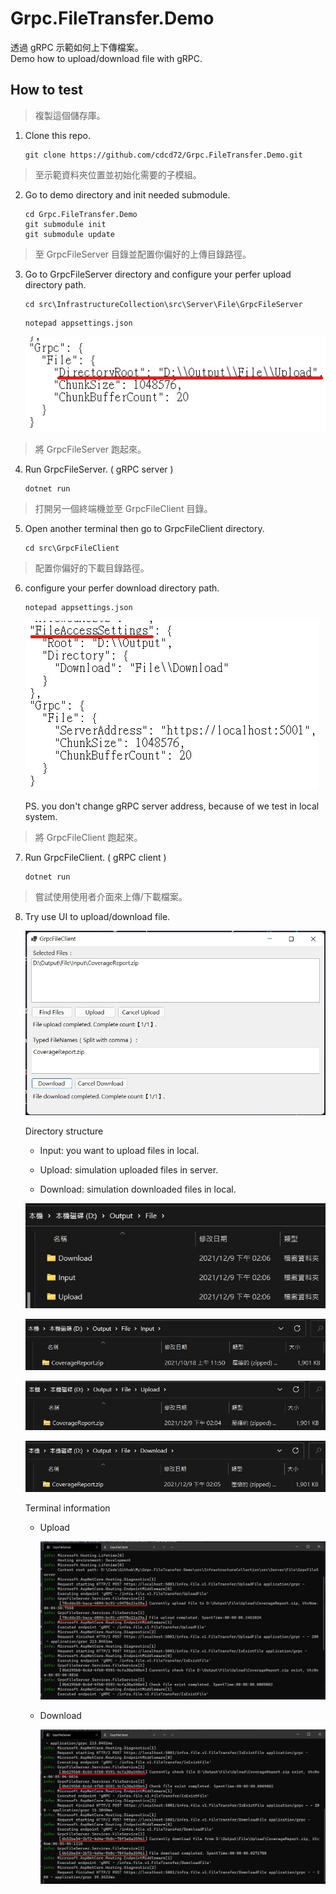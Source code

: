 # Grpc.FileTransfer.Demo

透過 gRPC 示範如何上下傳檔案。  
Demo how to upload/download file with gRPC.

## How to test

> 複製這個儲存庫。

1. Clone this repo.

   ```
   git clone https://github.com/cdcd72/Grpc.FileTransfer.Demo.git
   ```

> 至示範資料夾位置並初始化需要的子模組。

2. Go to demo directory and init needed submodule.

   ```
   cd Grpc.FileTransfer.Demo
   git submodule init
   git submodule update
   ```

> 至 GrpcFileServer 目錄並配置你偏好的上傳目錄路徑。

3. Go to GrpcFileServer directory and configure your perfer upload directory path.

   ```
   cd src\InfrastructureCollection\src\Server\File\GrpcFileServer
   ```

   ```
   notepad appsettings.json
   ```

   ![Image](img/demo-1.jpg)

> 將 GrpcFileServer 跑起來。

4. Run GrpcFileServer. ( gRPC server )

   ```
   dotnet run
   ```

> 打開另一個終端機並至 GrpcFileClient 目錄。

5. Open another terminal then go to GrpcFileClient directory.

   ```
   cd src\GrpcFileClient
   ```

> 配置你偏好的下載目錄路徑。

6. configure your perfer download directory path.

   ```
   notepad appsettings.json
   ```

   ![Image](img/demo-2.jpg)

   PS. you don't change gRPC server address, because of we test in local system.

> 將 GrpcFileClient 跑起來。

7. Run GrpcFileClient. ( gRPC client )

   ```
   dotnet run
   ```

> 嘗試使用使用者介面來上傳/下載檔案。

8. Try use UI to upload/download file.

   ![Image](img/demo-3.jpg)

   Directory structure

   - Input: you want to upload files in local.

   - Upload: simulation uploaded files in server.

   - Download: simulation downloaded files in local.

   ![Image](img/demo-4.jpg)

   ![Image](img/demo-5.jpg)

   ![Image](img/demo-6.jpg)

   ![Image](img/demo-7.jpg)

   Terminal information

   - Upload

     ![Image](img/demo-8.jpg)

   - Download

     ![Image](img/demo-9.jpg)
